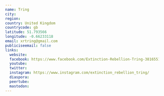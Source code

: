 ```yaml
---
name: Tring
city:
region:
country: United Kingdom
countrycode: gb
latitude: 51.793566
longitude: -0.66233118
email: xrtring@gmail.com
publiciseemail: false
links:
  website:
  facebook: https://www.facebook.com/Extinction-Rebellion-Tring-381655145771110/
  youtube:
  twitter:
  instagram: https://www.instagram.com/extinction_rebellion_tring/
  diaspora:
  peertube:
  mastodon:
---
```

